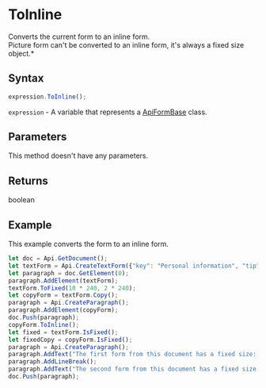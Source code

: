 # ToInline

Converts the current form to an inline form.\
Picture form can't be converted to an inline form, it's always a fixed size object.*

## Syntax

```javascript
expression.ToInline();
```

`expression` - A variable that represents a [ApiFormBase](../ApiFormBase.md) class.

## Parameters

This method doesn't have any parameters.

## Returns

boolean

## Example

This example converts the form to an inline form.

```javascript editor-pdf
let doc = Api.GetDocument();
let textForm = Api.CreateTextForm({"key": "Personal information", "tip": "Enter your first name", "required": true, "placeholder": "First name", "comb": true, "maxCharacters": 10, "cellWidth": 3, "multiLine": false, "autoFit": false});
let paragraph = doc.GetElement(0);
paragraph.AddElement(textForm);
textForm.ToFixed(10 * 240, 2 * 240);
let copyForm = textForm.Copy();
paragraph = Api.CreateParagraph();
paragraph.AddElement(copyForm);
doc.Push(paragraph);
copyForm.ToInline();
let fixed = textForm.IsFixed();
let fixedCopy = copyForm.IsFixed();
paragraph = Api.CreateParagraph();
paragraph.AddText("The first form from this document has a fixed size: " + fixed);
paragraph.AddLineBreak();
paragraph.AddText("The second form from this document has a fixed size: " + fixedCopy);
doc.Push(paragraph);
```
